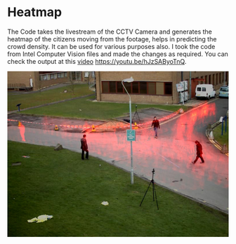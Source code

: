 # Heatmap

The Code takes the livestream of the CCTV Camera and generates the heatmap of the citizens moving from the footage, helps in predicting the crowd density. It can be used for various purposes also. I took the code from Intel Computer Vision files and made the changes as required. You can check the output at this [video](https://youtu.be/hJzSAByoTnQ) https://youtu.be/hJzSAByoTnQ.

![This is an image of the output](https://github.com/Harisathwik/Heatmap/blob/main/out.jpg)

